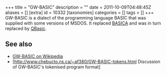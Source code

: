 +++
title = "GW-BASIC"
description = ""
date = 2011-10-09T04:48:45Z
aliases = []
[extra]
id = 10332
[taxonomies]
categories = []
tags = []
+++
GW-BASIC is a dialect of the programming language BASIC that was supplied with some versions of MSDOS. It replaced [BASICA](https://rosettacode.org/wiki/BASICA) and was in turn replaced by [QBasic](https://rosettacode.org/wiki/QBasic).

## See also
* [GW-BASIC on Wikipedia](https://en.wikipedia.org/wiki/GW-BASIC)
* [http://www.chebucto.ns.ca/~af380/GW-BASIC-tokens.html Discussion of GW-BASIC's tokenised program format]
